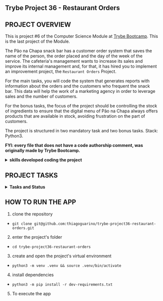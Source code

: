 ## Trybe Project 36 - Restaurant Orders


## PROJECT OVERVIEW

  This is project #6 of the Computer Science Module at [Trybe Bootcamp](https://www.betrybe.com/). This is the last project of the Module.

  The Pão na Chapa snack bar has a customer order system that saves the name of the person, the order placed and the day of the week of the service. The cafeteria's management wants to increase its sales and improve its internal management and, for that, it has hired you to implement an improvement project, the `Restaurant Orders` Project.
  
  For the main tasks, you will code the system that generates reports with information about the orders and the customers who frequent the snack bar. This data will help the work of a marketing agency in order to leverage sales and the number of customers.

  For the bonus tasks, the focus of the project should be controlling the stock of ingredients to ensure that the digital menu of Pão na Chapa always offers products that are available in stock, avoiding frustration on the part of customers.
  
  The project is structured in two mandatory task and two bonus tasks. Stack: Python3.

  <strong>FYI: every file that does not have a code authorship comment, was originally made by Trybe Bootcamp.</strong>

  <details>
    <summary>
      <b>skills developed coding the project</b>
    </summary>
    <ul>
      <li>work with Hashmaps and Dict</li>
      <li>work with Sets</li>
    </ul>
  </details>

## PROJECT TASKS

<details>
  <summary>
    <b>Tasks and Status</b>
  </summary>

  *description* | *status*
  --- | :---:
  1.1 - when executing the `analyze_log` method, the data is correctly filled in the `data/mkt_campaign.txt` file | :heavy_check_mark:
  1.2 - when executing the `analyze_log` method with a non-existent file, the method returns an error | :heavy_check_mark:
  1.3 - when executing the `analyze_log` method with an invalid extension, the method returns an error | :heavy_check_mark:
  2.1 - when instantiating the `TrackOrders` class for the first time, the len() method returns the number of orders equal to zero | :heavy_check_mark:
  2.2 - when executing the `add_new_order` method, the method must add an order | :heavy_check_mark:
  2.3 - when executing `get_most_ordered_dish_per_costumer`, the method returns the most ordered dish | :heavy_check_mark:
  2.4 - when executing `get_never_ordered_per_costumer`, the method returns the order that the customer never madez | :heavy_check_mark:
  2.5 - when executing `get_days_never_visited_per_costumer`, the method returns the days that the customer never visited | :heavy_check_mark:
  2.6 - when executing the `get_busiest_day` method, the method returns the busiest day | :heavy_check_mark:
  2.7 - when executing the `get_least_busy_day` method, the method returns the least busy day | :heavy_check_mark:
  3.1 - when executing the `get_quantities_to_buy` method, the method returns the updated list of ingredients | :heavy_check_mark:
  3.2 - when executing the `get_quantities_to_buy` method, the method returns the amount of ingredients that need to be bought for hamburger | :heavy_check_mark:
  3.3 - when executing the `get_quantities_to_buy` method, the method returns the updated list of ingredients that use different recipes | :heavy_check_mark:
  4.1 - when executing the `add_new_order` method for an order with a dish that does not have enough ingredients in stock, the method returns False | :heavy_check_mark:
  4.2 - when executing the `get_available_dishes` method, the method returns all the dishes that have enough ingredients for their preparation | :heavy_check_mark:
  4.3 - when executing the `get_available_dishes` method, the method does not return dishes whose ingredients are not enough for their preparation | :heavy_check_mark:

</details>


## HOW TO RUN THE APP

  1. clone the repository

  - `git clone git@github.com:thiagoguarino/trybe-project36-restaurant-orders.git`
  
  2. enter the project's folder 

  - `cd trybe-project36-restaurant-orders`

  3. create and open the project's virtual environment

  - `python3 -m venv .venv && source .venv/bin/activate`
  
  4. install dependencies

  - `python3 -m pip install -r dev-requirements.txt`

  5. To execute the app
